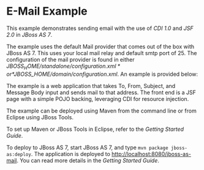 E-Mail Example
===================

This example demonstrates sending email with the use of *CDI 1.0* and *JSF 2.0* in *JBoss AS 7*.

The example uses the default Mail provider that comes out of the box with JBoss AS 7.  This uses your local mail relay and default smtp port of 25.
The configuration of the mail provider is found in either *$JBOSS_HOME/standalone/configuration.xml* or *$JBOSS_HOME/domain/configuration.xml*. An example is provided below:

<subsystem xmlns="urn:jboss:domain:mail:1.0">
        <mail-session jndi-name="java:jboss/mail/Default" >
                <smtp-server address="localhost" port="25"/>
        </mail-session>
	<mail-session jndi-name="java:/MyOtherMail">
		<smtp-server address="localhost" port="9999">
                       <login name="nobody" password="pass"/>
                </smtp-server>
                <pop3-server address="example.com" port="1234"/>
                <imap-server address="example.com" port="432">
                    <login name="nobody" password="pass"/>
                </imap-server>
	</mail-session>
</subsystem>

The example is a web application that takes To, From, Subject, and Message Body input and sends mail to that address.  The front end is a JSF page with a simple POJO backing, leveraging CDI for resource injection.

The example can be deployed using Maven from the command line or from Eclipse using
JBoss Tools.

To set up Maven or JBoss Tools in Eclipse, refer to the _Getting Started Guide_.

To deploy to JBoss AS 7, start JBoss AS 7, and type `mvn package jboss-as:deploy`. 
The application is deployed to <http://localhost:8080/jboss-as-mail>. You
can read more details in the _Getting Started Guide_.
